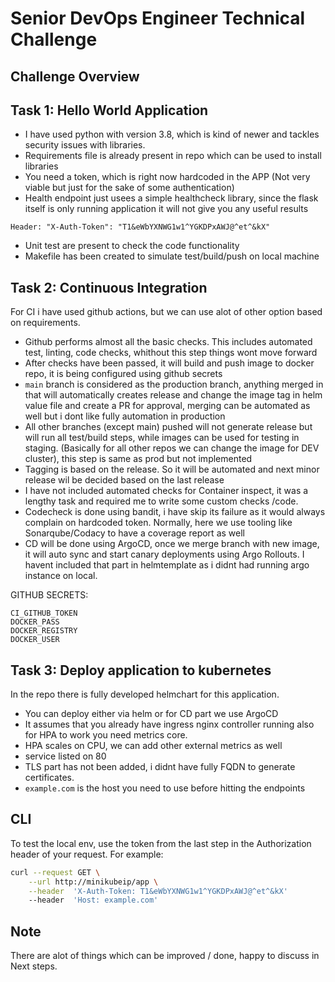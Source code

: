# Senior DevOps Engineer Technical Challenge


## Challenge Overview

## Task 1: Hello World Application
- I have used python with version 3.8, which is kind of newer and tackles security issues with libraries.
- Requirements file is already present in repo which can be used to install libraries
- You need a token, which is right now hardcoded in the APP (Not very viable but just for the sake of some authentication)
- Health endpoint just usees a simple healthcheck library, since the flask itself is only running application it will not give you any useful results

`Header: "X-Auth-Token": "T1&eWbYXNWG1w1^YGKDPxAWJ@^et^&kX"`
- Unit test are present to check the code functionality
- Makefile has been created to simulate test/build/push on local machine


## Task 2: Continuous Integration
For CI i have used github actions, but we can use alot of other option based on requirements.
- Github performs almost all the basic checks. This includes automated test, linting, code checks, whithout this step things wont move forward
- After checks have been passed, it will build and push image to docker repo, it is being configured using github secrets
- `main` branch is considered as the production branch, anything merged in that will automatically creates release and change the image tag in helm value file and create a PR for approval, merging can be automated as well but i dont like fully automation in production
- All other branches (except main) pushed will not generate release but will run all test/build steps, while images can be used for testing in staging. (Basically for all other repos we can change the image for DEV cluster), this step is same as prod but not implemented
- Tagging is based on the release. So it will be automated and next minor release wil be decided based on the last release
- I have not included automated checks for Container inspect, it was a lengthy task and required me to write some custom checks /code.
- Codecheck is done using bandit, i have skip its failure as it would always complain on hardcoded token. Normally, here we use tooling like Sonarqube/Codacy to have a coverage report as well
- CD will be done using ArgoCD, once we merge branch with new image, it will auto sync and start canary deployments using Argo Rollouts. I havent included that part in helmtemplate as i didnt had running argo instance on local.

GITHUB SECRETS:

```
CI_GITHUB_TOKEN
DOCKER_PASS
DOCKER_REGISTRY	
DOCKER_USER
```


## Task 3: Deploy application to kubernetes
In the repo there is fully developed helmchart for this application.
- You can deploy either via helm or for CD part we use ArgoCD
- It assumes that you already have ingress nginx controller running also for HPA to work you need metrics core.
- HPA scales on CPU, we can add other external metrics as well
- service listed on 80
- TLS part has not been added, i didnt have fully FQDN to generate certificates.
- `example.com` is the host you need to use before hitting the endpoints

## CLI
To test the local env, use the token from the last step in the Authorization header of your request. For example:
```bash
curl --request GET \
    --url http://minikubeip/app \
    --header  'X-Auth-Token: T1&eWbYXNWG1w1^YGKDPxAWJ@^et^&kX'
    --header  'Host: example.com'
```


## Note
There are alot of things which can be improved / done, happy to discuss in Next steps.